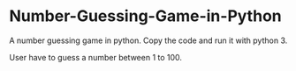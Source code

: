 # Number-Guessing-Game-in-Python
A number guessing game in python.
Copy the code and run it with python 3.

User have to guess a number between 1 to 100.

